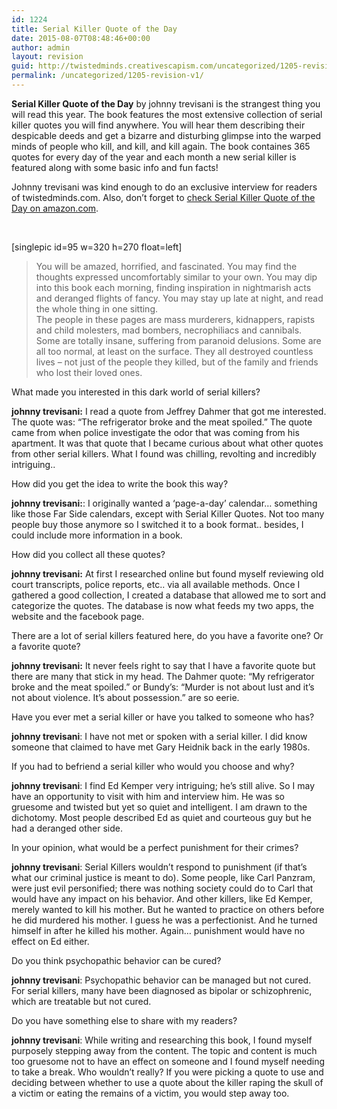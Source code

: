 ```yaml
---
id: 1224
title: Serial Killer Quote of the Day
date: 2015-08-07T08:48:46+00:00
author: admin
layout: revision
guid: http://twistedminds.creativescapism.com/uncategorized/1205-revision-v1/
permalink: /uncategorized/1205-revision-v1/
---
```

<p class="dropcap-first">
  <strong>Serial Killer Quote of the Day</strong> by johnny trevisani is the strangest thing you will read this year. The book features the most extensive collection of serial killer quotes you will find anywhere. You will hear them describing their despicable deeds and get a bizarre and disturbing glimpse into the warped minds of people who kill, and kill, and kill again. The book containes 365 quotes for every day of the year and each month a new serial killer is featured along with some basic info and fun facts!
</p>

Johnny trevisani was kind enough to do an exclusive interview for readers of twistedminds.com. Also, don’t forget to  [check Serial Killer Quote of the Day on amazon.com](http://www.amazon.com/Serial-Killer-Quote-Day-Killers-ebook/dp/B011S2O2CU/ref=pd_sim_351_1?ie=UTF8&refRID=0VP7X02G1TVJXDV07XRQ "Serial Killer Quote of the Day").

&nbsp;

[singlepic id=95 w=320 h=270 float=left]

> You will be amazed, horrified, and fascinated. You may find the thoughts expressed uncomfortably similar to your own. You may dip into this book each morning, finding inspiration in nightmarish acts and deranged flights of fancy. You may stay up late at night, and read the whole thing in one sitting.  
> The people in these pages are mass murderers, kidnappers, rapists and child molesters, mad bombers, necrophiliacs and cannibals. Some are totally insane, suffering from paranoid delusions. Some are all too normal, at least on the surface. They all destroyed countless lives &#8211; not just of the people they killed, but of the family and friends who lost their loved ones.

<p class="book-interview">
  What made you interested in this dark world of serial killers?
</p>

**johnny trevisani:** I read a quote from Jeffrey Dahmer that got me interested. The quote was: &#8220;The refrigerator broke and the meat spoiled.&#8221; The quote came from when police investigate the odor that was coming from his apartment. It was that quote that I became curious about what other quotes from other serial killers. What I found was chilling, revolting and incredibly intriguing..

<p class="book-interview">
  How did you get the idea to write the book this way?
</p>

**johnny trevisani:**: I originally wanted a &#8216;page-a-day&#8217; calendar&#8230; something like those Far Side calendars, except with Serial Killer Quotes. Not too many people buy those anymore so I switched it to a book format.. besides, I could include more information in a book.

<p class="book-interview">
  How did you collect all these quotes?
</p>

**johnny trevisani:** At first I researched online but found myself reviewing old court transcripts, police reports, etc.. via all available methods. Once I gathered a good collection, I created a database that allowed me to sort and categorize the quotes. The database is now what feeds my two apps, the website and the facebook page.

<p class="book-interview">
  There are a lot of serial killers featured here, do you have a favorite one? Or a favorite quote?
</p>

**johnny trevisani:** It never feels right to say that I have a favorite quote but there are many that stick in my head. The Dahmer quote: &#8220;My refrigerator broke and the meat spoiled.&#8221; or Bundy&#8217;s: &#8220;Murder is not about lust and it&#8217;s not about violence. It&#8217;s about possession.&#8221; are so eerie.

<p class="book-interview">
  Have you ever met a serial killer or have you talked to someone who has?
</p>

**johnny trevisani**: I have not met or spoken with a serial killer. I did know someone that claimed to have met Gary Heidnik back in the early 1980s.

<p class="book-interview">
  If you had to befriend a serial killer who would you choose and why?
</p>

**johnny trevisani**: I find Ed Kemper very intriguing; he&#8217;s still alive. So I may have an opportunity to visit with him and interview him. He was so gruesome and twisted but yet so quiet and intelligent. I am drawn to the dichotomy. Most people described Ed as quiet and courteous guy but he had a deranged other side.

<p class="book-interview">
  In your opinion, what would be a perfect punishment for their crimes?
</p>

**johnny trevisani**: Serial Killers wouldn&#8217;t respond to punishment (if that&#8217;s what our criminal justice is meant to do). Some people, like Carl Panzram, were just evil personified; there was nothing society could do to Carl that would have any impact on his behavior. And other killers, like Ed Kemper, merely wanted to kill his mother. But he wanted to practice on others before he did murdered his mother. I guess he was a perfectionist. And he turned himself in after he killed his mother. Again&#8230; punishment would have no effect on Ed either.

<p class="book-interview">
  Do you think psychopathic behavior can be cured?
</p>

**johnny trevisani**: Psychopathic behavior can be managed but not cured. For serial killers, many have been diagnosed as bipolar or schizophrenic, which are treatable but not cured.

<p class="book-interview">
  Do you have something else to share with my readers?
</p>

**johnny trevisani**: While writing and researching this book, I found myself purposely stepping away from the content. The topic and content is much too gruesome not to have an effect on someone and I found myself needing to take a break. Who wouldn&#8217;t really? If you were picking a quote to use and deciding between whether to use a quote about the killer raping the skull of a victim or eating the remains of a victim, you would step away too.